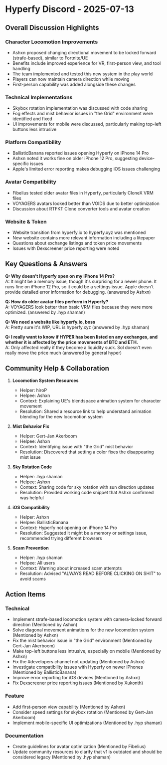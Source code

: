 # Hyperfy Discord - 2025-07-13

## Overall Discussion Highlights

### Character Locomotion Improvements
- Ashxn proposed changing directional movement to be locked forward (strafe-based), similar to Fortnite/UE
- Benefits include improved experience for VR, first-person view, and tool handling
- The team implemented and tested this new system in the play world
- Players can now maintain camera direction while moving
- First-person capability was added alongside these changes

### Technical Implementations
- Skybox rotation implementation was discussed with code sharing
- Fog effects and mist behavior issues in "the Grid" environment were identified and fixed
- UI improvements for mobile were discussed, particularly making top-left buttons less intrusive

### Platform Compatibility
- BallisticBanana reported issues opening Hyperfy on iPhone 14 Pro
- Ashxn noted it works fine on older iPhone 12 Pro, suggesting device-specific issues
- Apple's limited error reporting makes debugging iOS issues challenging

### Avatar Compatibility
- Fibelius tested older avatar files in Hyperfy, particularly CloneX VRM files
- VOYAGERS avatars looked better than VOIDS due to better optimization
- Discussion about RTFKT Clone converter tools and avatar creation

### Website & Token
- Website transition from hyperfy.io to hyperfy.xyz was mentioned
- New website contains more relevant information including a litepaper
- Questions about exchange listings and token price movements
- Issues with Dexscreener price reporting were noted

## Key Questions & Answers

**Q: Why doesn't Hyperfy open on my iPhone 14 Pro?**  
A: It might be a memory issue, though it's surprising for a newer phone. It runs fine on iPhone 12 Pro, so it could be a settings issue. Apple doesn't provide detailed error information for debugging. (answered by Ashxn)

**Q: How do older avatar files perform in Hyperfy?**  
A: VOYAGERS look better than basic VRM files because they were more optimized. (answered by .hyp shaman)

**Q: We need a website like hyperfy.io, boss**  
A: Pretty sure it's WIP, URL is hyperfy.xyz (answered by .hyp shaman)

**Q: I really want to know if HYPER has been listed on any exchanges, and whether it is affected by the price movements of BTC and ETH.**  
A: Only affected really if they become a liquidity suck. Sol doesn't even really move the price much (answered by general hyper)

## Community Help & Collaboration

1. **Locomotion System Resources**
   - Helper: hiroP
   - Helpee: Ashxn
   - Context: Explaining UE's blendspace animation system for character movement
   - Resolution: Shared a resource link to help understand animation blending for the new locomotion system

2. **Mist Behavior Fix**
   - Helper: Gert-Jan Akerboom
   - Helpee: Ashxn
   - Context: Identifying issue with "the Grid" mist behavior
   - Resolution: Discovered that setting a color fixes the disappearing mist issue

3. **Sky Rotation Code**
   - Helper: .hyp shaman
   - Helpee: Ashxn
   - Context: Sharing code for sky rotation with sun direction updates
   - Resolution: Provided working code snippet that Ashxn confirmed was helpful

4. **iOS Compatibility**
   - Helper: Ashxn
   - Helpee: BallisticBanana
   - Context: Hyperfy not opening on iPhone 14 Pro
   - Resolution: Suggested it might be a memory or settings issue, recommended trying different browsers

5. **Scam Prevention**
   - Helper: .hyp shaman
   - Helpee: All users
   - Context: Warning about increased scam attempts
   - Resolution: Advised "ALWAYS READ BEFORE CLICKING ON SHIT" to avoid scams

## Action Items

### Technical
- Implement strafe-based locomotion system with camera-locked forward direction (Mentioned by Ashxn)
- Solve diagonal movement animations for the new locomotion system (Mentioned by Ashxn)
- Fix the mist behavior issue in "the Grid" environment (Mentioned by Gert-Jan Akerboom)
- Make top-left buttons less intrusive, especially on mobile (Mentioned by Ashxn)
- Fix the #developers channel not updating (Mentioned by Ashxn)
- Investigate compatibility issues with Hyperfy on newer iPhones (Mentioned by BallisticBanana)
- Improve error reporting for iOS devices (Mentioned by Ashxn)
- Fix Dexscreener price reporting issues (Mentioned by Xukonth)

### Feature
- Add first-person view capability (Mentioned by Ashxn)
- Consider speed settings for skybox rotation (Mentioned by Gert-Jan Akerboom)
- Implement mobile-specific UI optimizations (Mentioned by .hyp shaman)

### Documentation
- Create guidelines for avatar optimization (Mentioned by Fibelius)
- Update community resources to clarify that v1 is outdated and should be considered legacy (Mentioned by .hyp shaman)